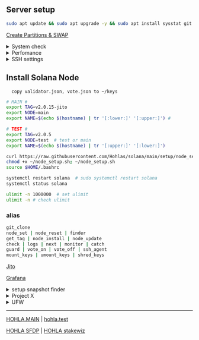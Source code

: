 
## Server setup
```bash
sudo apt update && sudo apt upgrade -y && sudo apt install sysstat git ncdu ufw iptables tmux htop atop curl nano fail2ban smartmontools mc bc man rsync cron logrotate rsyslog encfs jq zip unzip -y
```
[Create Partitions & SWAP](https://github.com/Hohlas/ubuntu/blob/main/set/disk.md)

<details>
<summary>System check</summary>

```bash
curl -sL yabs.sh | bash  # full test
curl -sL yabs.sh | bash -s -- -fg    # speed test
smartctl -a /dev/nvme0n1 
```
[iostat](https://github.com/Hohlas/ubuntu/tree/main/test#readme)
</details>

<details>
<summary>Perfomance</summary>

```bash
cat /sys/devices/system/cpu/cpu*/cpufreq/scaling_governor # check 
```
```bash
echo performance | sudo tee /sys/devices/system/cpu/cpu*/cpufreq/scaling_governor # set perfomance mode 
```

</details>

<details>
<summary>SSH settings</summary>
  
```bash
export NEWHOSTNAME="hohla"
```
```bash
sudo hostname $NEWHOSTNAME # сменить до перезагрузки
sudo hostnamectl set-hostname $NEWHOSTNAME
sudo nano /etc/hosts
```

```bash
# config SSH
mkdir -p ~/.ssh
rm ~/.ssh/*
curl https://raw.githubusercontent.com/Hohlas/ubuntu/main/crypto/authorized_keys > ~/.ssh/authorized_keys # add ssh pubkey 'testnet'
chmod 600 ~/.ssh/authorized_keys
cp /etc/ssh/sshd_config /etc/ssh/sshd_config.bak
mv /etc/ssh/ssh_config /etc/ssh/ssh_config.bak
if [ -d /etc/ssh/sshd_config.d ]; then rm -f /etc/ssh/sshd_config.d/*; fi
if [ -d /etc/ssh/ssh_config.d ]; then rm -f /etc/ssh/ssh_config.d/*; fi
curl https://raw.githubusercontent.com/Hohlas/ubuntu/main/crypto/sshd_config > /etc/ssh/sshd_config
sudo ufw allow 2010  # добавить порт в правила файрвола
sudo systemctl restart ssh  # перезапустить службу ssh
touch ~/.ssh/authorized_keys
chmod 600 ~/.ssh/authorized_keys
nano ~/.ssh/authorized_keys
```

```bash
# config file2ban
echo "backend = systemd" >> /etc/fail2ban/jail.d/defaults-debian.conf
echo "authpriv.*      /var/log/auth.log" >> /etc/rsyslog.conf
systemctl enable fail2ban
systemctl restart fail2ban
fail2ban-client status

# config EncFS
# mkdir -p ~/.crpt ~/keys
# encfs ~/.crpt ~/keys # 
```

</details>

## Install Solana Node
```   copy validator.json, vote.json to ~/keys   ```
```bash
# MAIN #
export TAG=v2.0.15-jito
export NODE=main
export NAME=$(echo $(hostname) | tr '[:lower:]' '[:upper:]') #
```
```bash
# TEST #
export TAG=v2.0.5
export NODE=test  # test or main
export NAME=$(echo $(hostname) | tr '[:upper:]' '[:lower:]')
```

```bash
curl https://raw.githubusercontent.com/Hohlas/solana/main/setup/node_setup.sh > ~/node_setup.sh
chmod +x ~/node_setup.sh; ~/node_setup.sh
source $HOME/.bashrc
```
```bash
systemctl restart solana  # sudo systemctl restart solana
systemctl status solana
```
```bash
ulimit -n 1000000  # set ulimit
ulimit -n # check ulimit
```
### alias
```bash
git_clone
node_set | node_reset | finder
get_tag | node_install | node_update
check | logs | next | monitor | catch
guard | vote_on | vote_off | ssh_agent
mount_keys | umount_keys | shred_keys
```

[Jito](https://github.com/Hohlas/solana/tree/main/Jito)

[Grafana](https://github.com/Hohlas/solana/blob/main/telegraf/readme.md)


<details>
<summary>setup snapshot finder</summary>

```bash
cd 
ulimit -n 1000000
rm -rf ~/solana-snapshot-finder
sudo apt update
sudo apt install python3-venv git -y
git clone https://github.com/c29r3/solana-snapshot-finder.git
# git clone https://github.com/Hohlas/solana-snapshot-finder.git
cd ~/solana-snapshot-finder
python3 -m venv venv
source ./venv/bin/activate
pip3 install -r requirements.txt
```

</details>

<details>
<summary>Project X</summary>

[projectx.run](https://projectx.run) | [validators list](https://projectx.run/validators)

```bash
# neccesary software install
sudo apt update && sudo apt upgrade -y
sudo apt install libssl-dev libudev-dev pkg-config zlib1g-dev llvm clang cmake make libprotobuf-dev protobuf-compiler -y
curl --proto '=https' --tlsv1.2 -sSf https://sh.rustup.rs | sh -s -- -y
. "$HOME/.cargo/env"            # For sh/bash/zsh/ash/dash/pdksh
# source $HOME/.cargo/env
```
```bash
# Clone relayer repo and build binary
cd $HOME
git clone https://github.com/projectxsol/lite-relayer.git
cd lite-relayer
git fetch
git submodule update --init --recursive
cargo build --release --bin transaction-relayer
```
```bash
# X_BLOCK_ENGINE=http://jp.projectx.run:11227 # JP location
X_BLOCK_ENGINE=http://de.projectx.run:11227 # EU location
echo $X_BLOCK_ENGINE
```
```bash
# create relayer.service
tee $HOME/relayer.service > /dev/null <<EOF
[Unit]
Description=X Transaction Relayer
Requires=network-online.target
After=network-online.target
[Service]
User=$USER
Type=simple
ExecStart=$HOME/lite-relayer/target/release/transaction-relayer \
--keypair-path $HOME/solana/relayer-keypair.json \
--signing-key-pem-path $HOME/solana/private.pem \
--verifying-key-pem-path $HOME/solana/public.pem \
--webserver-bind-addr 127.0.0.1:5050 \
--grpc-bind-ip 127.0.0.1 \
--x-block-engine-url $X_BLOCK_ENGINE
RestartSec=10
Restart=on-failure
[Install]
WantedBy=multi-user.target
EOF
sudo mv $HOME/relayer.service /etc/systemd/system/
sudo systemctl daemon-reload
sudo systemctl enable relayer.service
sudo systemctl restart relayer
sudo ufw allow 11228,11229/udp
journalctl -u relayer -f
```
```bash
# switch to relayer without restart
solana-validator -l $HOME/solana/ledger set-relayer-config --relayer-url http://127.0.0.1:11226 
```
</details>

<details>
<summary>UFW</summary>

```bash
ufw status
iptables -nvL  # проверить состояние конфигурации
nft list ruleset
```
```bash
ufw allow 2010
ufw allow 8000:8020/udp # UDP для Gossip
ufw allow 8000:8020/tcp # Gossip и RPC порты
# для релеера
ufw allow 10000:10007/udp
ufw allow 11226/tcp
ufw allow 11227:11229/udp
ufw enable # Включение ufw
```
```bash
tail -f ~/solana/solana.log | grep "timed out" # check logs for connection loss
```

</details>

---

[HOHLA.MAIN](https://metrics.stakeconomy.com/d/f2b2HcaGz/solana-community-validator-dashboard?orgId=1&refresh=1m&var-pubkey=AptafqHRpGk3KCQrGtuPGuPvWMuPc4N15X7NN7VUsfbd&var-server=HOHLA&var-inter=1m&var-netif=All&from=now-6h&to=now) | 
[hohla.test](https://metrics.stakeconomy.com/d/f2b2HcaGz/solana-community-validator-dashboard?orgId=1&var-server=hohla&var-inter=30s&var-cpu=All&var-netif=All&var-pubkey=8HzsgkGhEFP2MKuuPDy5f8qvqR6hmwPqeq7UMY3X2Z6T&refresh=5s&from=now-12h&to=now)

[HOHLA SFDP](https://solana.org/sfdp-validators/AptafqHRpGk3KCQrGtuPGuPvWMuPc4N15X7NN7VUsfbd) | 
[HOHLA stakewiz](https://stakewiz.com/validator/3FLezD8GJgnawEHhZcsjdPxZVar9FzqEdViusQ5ZdSwe)
